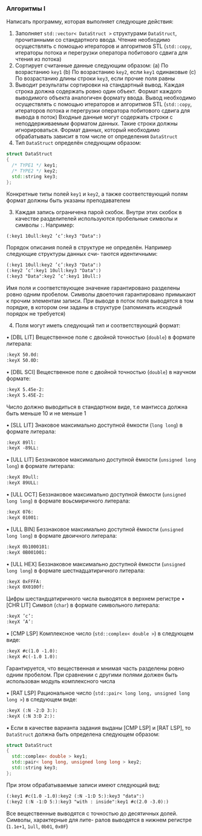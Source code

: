 ### Алгоритмы I
Написать программу, которая выполняет следующие действия:
1. Заполняет ```std::vector< DataStruct >``` структурами ```DataStruct```, прочитанными со стандартного
ввода. Чтение необходимо осуществлять с помощью итераторов и алгоритмов STL (```std::copy```, итераторы потока и перегрузки оператора побитового сдвига для чтения из потока)
2. Сортирует считанные данные следующим образом:
(a) По возрастанию ```key1```
(b) По возрастанию ```key2```, если ```key1``` одинаковые
(c) По возрастанию длины строки ```key3```, если прочие поля равны
3. Выводит результаты сортировки на стандартный вывод. Каждая строка должна содержать ровно
один объект. Формат каждого выводимого объекта аналогичен формату ввода. Вывод необходимо
осуществлять с помощью итераторов и алгоритмов STL (```std::copy```, итераторов потока и перегрузки
оператора побитового сдвига для вывода в поток)
Входные данные могут содержать строки с неподдерживаемым форматом данных. Такие строки должны
игнорироваться. Формат данных, который необходимо обрабатывать зависит в том числе от определения
```DataStruct```
1. Тип ```DataStruct``` определён следующим образом:
```cpp
struct DataStruct
{
  /* TYPE1 */ key1;
  /* TYPE2 */ key2;
  std::string key3;
};
```
Конкретные типы полей ```key1``` и ```key2```, а также соответствующий полям формат должны быть указаны
преподавателем

3. Каждая запись ограничена парой скобок. Внутри этих скобок в качестве разделителей используются
пробельные символы и символы ```:```. Например:
```txt
(:key1 10ull:key2 ’c’:key3 "Data":)
```
Порядок описания полей в структуре не определён. Например следующие структуры данных счи-
таются идентичными:
```txt
(:key1 10ull:key2 ’c’:key3 "Data":)
(:key2 ’c’:key1 10ull:key3 "Data":)
(:key3 "Data":key2 ’c’:key1 10ull:)
```
Имя поля и соответствующее значение гарантировано разделены ровно одним пробелом. Символы
двоеточия гарантировано примыкают к прочим элементам записи. При выводе в поток поля выводятся в том порядке, в котором они заданы в структуре (запоминать исходный порядок не требуется)

4. Поля могут иметь следующий тип и соответствующий формат:

• [DBL LIT] Вещественное поле с двойной точностью (```double```) в формате литерала:
```txt
:keyX 50.0d:
:keyX 50.0D:
```

• [DBL SCI] Вещественное поле с двойной точностью (```double```) в научном формате:
```txt
:keyX 5.45e-2:
:keyX 5.45E-2:
```
Число должно выводиться в стандартном виде, т.е мантисса должна быть меньше 10 и не
меньше 1

• [SLL LIT] Знаковое максимально доступной ёмкости (```long long```) в формате литерала:
```txt
:keyX 89ll:
:keyX -89LL:
```

• [ULL LIT] Беззнаковое максимально доступной ёмкости (```unsigned long long```) в формате литерала:
```txt
:keyX 89ull:
:keyX 89ULL:
```

• [ULL OCT] Беззнаковое максимально доступной ёмкости (```unsigned long long```) в формате воьсмиричного литерала:
```txt
:keyX 076:
:keyX 01001:
```

• [ULL BIN] Беззнаковое максимально доступной ёмкости (```unsigned long long```) в формате двоичного литерала:
```txt
:keyX 0b1000101:
:keyX 0B001001:
```

• [ULL HEX] Беззнаковое максимально доступной ёмкости (```unsigned long long```) в формате шестнадцатиричного литерала:
```txt
:keyX 0xFFFA:
:keyX 0X0100f:
```

Цифры шестандцатиричного числа выводятся в верхнем регистре
• [CHR LIT] Символ (```char```) в формате символьного литерала:
```txt
:keyX ’c’:
:keyX ’A’:
```

• [CMP LSP] Комплексное число (```std::complex< double >```) в следующем виде:
```txt
:keyX #c(1.0 -1.0):
:keyX #c(-1.0 1.0):
```
Гарантируется, что вещественная и мнимая часть разделены ровно одним пробелом. При сравнении с другими полями должен быть использован модуль комплексного числа

• [RAT LSP] Рациональное число (```std::pair< long long, unsigned long long >```) в следующем
виде:
```txt
:keyX (:N -2:D 3:):
:keyX (:N 3:D 2:):
```

• Если в качестве варианта задания выданы [CMP LSP] и [RAT LSP], то ```DataStruct``` должна быть
определена следующем образом:
```cpp
struct DataStruct
{
  std::complex< double > key1;
  std::pair< long long, unsigned long long > key2;
  std::string key3;
};
```
При этом обрабатываемые записи имеют следующий вид:
```txt
(:key1 #c(1.0 -1.0):key2 (:N -1:D 5:):key3 "data":)
(:key2 (:N -1:D 5:):key3 "with : inside":key1 #c(2.0 -3.0):)
```
Все вещественные выводятся с точностью до десятичных долей. Символы, характерные для лите-
ралов выводятся в нижнем регистре (```1.1e+1```, ```1ull```, ```0b01```, ```0x0F```)
